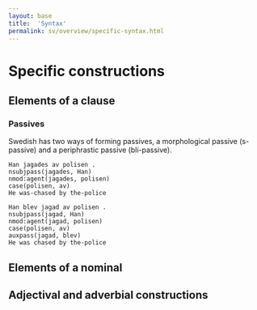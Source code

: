 ```yaml
---
layout: base
title:  'Syntax'
permalink: sv/overview/specific-syntax.html
---
```


# Specific constructions

## Elements of a clause

### Passives

Swedish has two ways of forming passives, a morphological passive (s-passive) and a periphrastic passive (bli-passive).

~~~ sdparse
Han jagades av polisen .
nsubjpass(jagades, Han)
nmod:agent(jagades, polisen)
case(polisen, av)
He was-chased by the-police
~~~

~~~ sdparse
Han blev jagad av polisen .
nsubjpass(jagad, Han)
nmod:agent(jagad, polisen)
case(polisen, av)
auxpass(jagad, blev)
He was chased by the-police
~~~

## Elements of a nominal


## Adjectival and adverbial constructions
